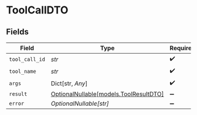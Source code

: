 # ToolCallDTO


## Fields

| Field                                                                | Type                                                                 | Required                                                             | Description                                                          |
| -------------------------------------------------------------------- | -------------------------------------------------------------------- | -------------------------------------------------------------------- | -------------------------------------------------------------------- |
| `tool_call_id`                                                       | *str*                                                                | :heavy_check_mark:                                                   | N/A                                                                  |
| `tool_name`                                                          | *str*                                                                | :heavy_check_mark:                                                   | N/A                                                                  |
| `args`                                                               | Dict[str, *Any*]                                                     | :heavy_check_mark:                                                   | N/A                                                                  |
| `result`                                                             | [OptionalNullable[models.ToolResultDTO]](../models/toolresultdto.md) | :heavy_minus_sign:                                                   | N/A                                                                  |
| `error`                                                              | *OptionalNullable[str]*                                              | :heavy_minus_sign:                                                   | N/A                                                                  |